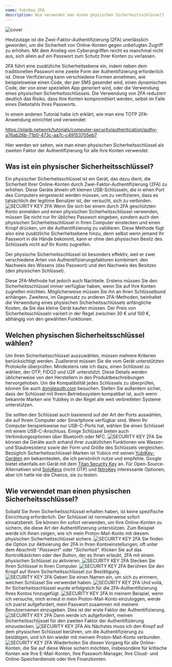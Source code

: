 ```yaml
---
name: YubiKey 2FA
description: Wie verwendet man einen physischen Sicherheitsschlüssel?
---
```

![cover](assets/cover.webp)

Heutzutage ist die Zwei-Faktor-Authentifizierung (2FA) unerlässlich geworden, um die Sicherheit von Online-Konten gegen unbefugten Zugriff zu erhöhen. Mit dem Anstieg von Cyberangriffen reicht es manchmal nicht aus, sich allein auf ein Passwort zum Schutz Ihrer Konten zu verlassen.

2FA führt eine zusätzliche Sicherheitsebene ein, indem neben dem traditionellen Passwort eine zweite Form der Authentifizierung erforderlich ist. Diese Verifizierung kann verschiedene Formen annehmen, wie beispielsweise einen Code, der per SMS gesendet wird, einen dynamischen Code, der von einer speziellen App generiert wird, oder die Verwendung eines physischen Sicherheitsschlüssels. Die Verwendung von 2FA reduziert deutlich das Risiko, dass Ihre Konten kompromittiert werden, selbst im Falle eines Diebstahls Ihres Passworts.

In einem anderen Tutorial habe ich erklärt, wie man eine TOTP 2FA-Anwendung einrichtet und verwendet:

https://planb.network/tutorials/computer-security/authentication/authy-a76ab26b-71b0-473c-aa7c-c49153705eb7

Hier werden wir sehen, wie man einen physischen Sicherheitsschlüssel als zweiten Faktor der Authentifizierung für alle Ihre Konten verwendet.

## Was ist ein physischer Sicherheitsschlüssel?

Ein physischer Sicherheitsschlüssel ist ein Gerät, das dazu dient, die Sicherheit Ihrer Online-Konten durch Zwei-Faktor-Authentifizierung (2FA) zu erhöhen. Diese Geräte ähneln oft kleinen USB-Schlüsseln, die in einen Port des Computers eingesteckt werden müssen, um zu verifizieren, dass es tatsächlich der legitime Benutzer ist, der versucht, sich zu verbinden.
![SECURITY KEY 2FA](assets/notext/01.webp)
Wenn Sie sich bei einem durch 2FA geschützten Konto anmelden und einen physischen Sicherheitsschlüssel verwenden, müssen Sie nicht nur Ihr übliches Passwort eingeben, sondern auch den physischen Sicherheitsschlüssel in Ihren Computer einstecken und einen Knopf drücken, um die Authentifizierung zu validieren. Diese Methode fügt also eine zusätzliche Sicherheitsebene hinzu, denn selbst wenn jemand Ihr Passwort in die Hände bekommt, kann er ohne den physischen Besitz des Schlüssels nicht auf Ihr Konto zugreifen.

Der physische Sicherheitsschlüssel ist besonders effektiv, weil er zwei verschiedene Arten von Authentifizierungsfaktoren kombiniert: den Nachweis des Wissens (das Passwort) und den Nachweis des Besitzes (den physischen Schlüssel).

Diese 2FA-Methode hat jedoch auch Nachteile. Erstens müssen Sie den Sicherheitsschlüssel immer verfügbar haben, wenn Sie auf Ihre Konten zugreifen möchten. Möglicherweise müssen Sie ihn an Ihren Schlüsselbund anhängen. Zweitens, im Gegensatz zu anderen 2FA-Methoden, beinhaltet die Verwendung eines physischen Sicherheitsschlüssels anfängliche Kosten, da Sie das kleine Gerät kaufen müssen. Der Preis von Sicherheitsschlüsseln variiert in der Regel zwischen 30 € und 100 €, abhängig von den gewählten Funktionen.

## Welchen physischen Sicherheitsschlüssel wählen?

Um Ihren Sicherheitsschlüssel auszuwählen, müssen mehrere Kriterien berücksichtigt werden.
Zuallererst müssen Sie die vom Gerät unterstützten Protokolle überprüfen. Mindestens rate ich dazu, einen Schlüssel zu wählen, der OTP, FIDO2 und U2F unterstützt. Diese Details werden üblicherweise von den Herstellern in den Produktbeschreibungen hervorgehoben. Um die Kompatibilität jedes Schlüssels zu überprüfen, können Sie auch [dongleauth.com](https://www.dongleauth.com/dongles/) besuchen.
Stellen Sie außerdem sicher, dass der Schlüssel mit Ihrem Betriebssystem kompatibel ist, auch wenn bekannte Marken wie Yubikey in der Regel alle weit verbreiteten Systeme unterstützen.

Sie sollten den Schlüssel auch basierend auf der Art der Ports auswählen, die auf Ihrem Computer oder Smartphone verfügbar sind. Wenn Ihr Computer beispielsweise nur USB-C-Ports hat, wählen Sie einen Schlüssel mit einem USB-C-Anschluss. Einige Schlüssel bieten auch Verbindungsoptionen über Bluetooth oder NFC.
![SECURITY KEY 2FA](assets/notext/02.webp)
Sie können die Geräte auch anhand ihrer zusätzlichen Funktionen wie Wasser- und Staubresistenz sowie der Form und Größe des Schlüssels vergleichen.
Bezüglich Sicherheitsschlüssel-Marken ist Yubico mit seinen [YubiKey-Geräten](https://www.yubico.com/) am bekanntesten, die ich persönlich nutze und empfehle. Google bietet ebenfalls ein Gerät mit dem [Titan Security Key](https://store.google.com/fr/product/titan_security_key) an. Für Open-Source-Alternativen sind [SoloKeys](https://solokeys.com/) (nicht OTP) und [NitroKey](https://www.nitrokey.com/products/nitrokeys) interessante Optionen, aber ich hatte nie die Chance, sie zu testen.
## Wie verwendet man einen physischen Sicherheitsschlüssel?

Sobald Sie Ihren Sicherheitsschlüssel erhalten haben, ist keine spezifische Einrichtung erforderlich. Der Schlüssel ist normalerweise sofort einsatzbereit. Sie können ihn sofort verwenden, um Ihre Online-Konten zu sichern, die diese Art der Authentifizierung unterstützen. Zum Beispiel werde ich Ihnen zeigen, wie ich mein Proton-Mail-Konto mit diesem physischen Sicherheitsschlüssel sichere.
![SECURITY KEY 2FA](assets/notext/03.webp)
Sie finden die Option zur Aktivierung der 2FA in Ihren Kontoeinstellungen, oft unter dem Abschnitt "*Passwort*" oder "*Sicherheit*". Klicken Sie auf das Kontrollkästchen oder den Button, der es Ihnen erlaubt, 2FA mit einem physischen Schlüssel zu aktivieren.
![SECURITY KEY 2FA](assets/notext/04.webp)
Stecken Sie Ihren Schlüssel in Ihren Computer.
![SECURITY KEY 2FA](assets/notext/05.webp)
Berühren Sie den Knopf auf Ihrem Sicherheitsschlüssel zur Bestätigung.
![SECURITY KEY 2FA](assets/notext/06.webp)
Geben Sie einen Namen ein, um sich zu erinnern, welchen Schlüssel Sie verwendet haben.
![SECURITY KEY 2FA](assets/notext/07.webp)
Und voilà, Ihr Sicherheitsschlüssel wurde erfolgreich für die 2FA-Authentifizierung Ihres Kontos hinzugefügt.
![SECURITY KEY 2FA](assets/notext/08.webp)
In meinem Beispiel, wenn ich versuche, mich erneut in mein Proton-Mail-Konto einzuloggen, werde ich zuerst aufgefordert, mein Passwort zusammen mit meinem Benutzernamen einzugeben. Dies ist der erste Faktor der Authentifizierung.
![SECURITY KEY 2FA](assets/notext/09.webp)
Dann werde ich aufgefordert, meinen Sicherheitsschlüssel für den zweiten Faktor der Authentifizierung einzustecken.
![SECURITY KEY 2FA](assets/notext/10.webp)
Als Nächstes muss ich den Knopf auf dem physischen Schlüssel berühren, um die Authentifizierung zu bestätigen, und ich bin wieder mit meinem Proton-Mail-Konto verbunden.
![SECURITY KEY 2FA](assets/notext/11.webp)
Wiederholen Sie diesen Vorgang für alle Online-Konten, die Sie auf diese Weise sichern möchten, insbesondere für kritische Konten wie Ihre E-Mail-Konten, Ihre Passwort-Manager, Ihre Cloud- und Online-Speicherdienste oder Ihre Finanzkonten.